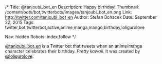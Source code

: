 /*
Title: @tanjoubi_bot_en
Description: Happy birthday!
Thumbnail: /content/bots/bot,twitterbots/images/tanjoubi_bot_en.png
Link: http://twitter.com/tanjoubi_bot_en
Author: Stefan Bohacek
Date: September 22, 2015
Tags: twitter,bot,twitterbot,active,anime,manga,mango,birthday,loligurolove

Nav: hidden
Robots: index,follow
*/

[@tanjoubi_bot_en](https://twitter.com/tanjoubi_bot_en) is a Twitter bot that tweets when an anime/manga character celebrates their birthday. *Pretty kawaii.* It was created by [@loligurolove](https://twitter.com/loligurolove). 